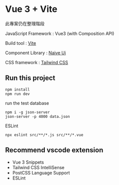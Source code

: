 # Vue 3 + Vite

此專案仍在整理階段 

JavaScript Framework : Vue3 (with Composition API)

Build tool : [Vite](https://vitejs.dev/guide/#scaffolding-your-first-vite-project)

Component Library : [Naive Ui](https://www.naiveui.com/zh-CN/os-theme/components)

CSS framework : [Tailwind CSS](https://tailwindcss.com/docs/installation)

## Run this project

```
npm install
npm run dev
```

run the test database
```
npm i -g json-server
json-server -p 4000 data.json
```

ESLint
```
npx eslint src/**/*.js src/**/*.vue
```


## Recommend vscode extension

* Vue 3 Snippets
* Tailwind CSS IntelliSense
* PostCSS Language Support
* ESLint